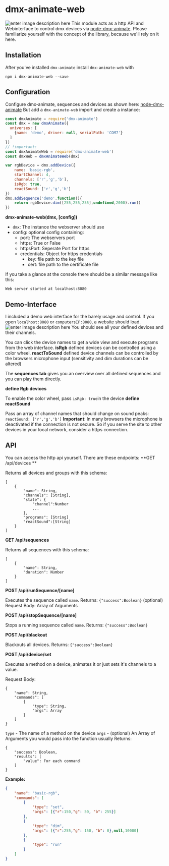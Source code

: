 # dmx-animate-web
![enter image description here](https://i.imgur.com/o1gnQVH.png)
This module acts as a http API and Webinterface to control dmx devices via [node-dmx-animate](https://github.com/Stevertus/node-dmx-animate).
Please familiarize yourself with the concept of the library, because we'll rely on it here.
## Installation
After you've installed `dmx-animate` install `dmx-animate-web` with
```
npm i dmx-animate-web --save
```
## Configuration
Configure dmx-animate, sequences and devices as shown here: [node-dmx-animate](https://github.com/Stevertus/node-dmx-animate)
But add a `dmx-animate-web` import and create a instance:
```js
const dmxAnimate = require('dmx-animate')
const dmx = new dmxAnimate({
  universes: [
    {name: 'demo', driver: null, serialPath: 'COM7'}
  ]
})
// !important:
const dmxAnimateWeb = require('dmx-animate-web')
const dmxWeb = dmxAnimateWeb(dmx)

var rgbDevice = dmx.addDevice({
	name: 'basic-rgb',
	startChannel: 4,
	channels: ['r','g','b'],
	isRgb: true,
	reactSound: ['r','g','b']
})
dmx.addSequence('demo',function(){
	return rgbDevice.dim([255,255,255],undefined,2000).run()
})
```
**dmx-animate-web(dmx, [config])**
* `dmx`: The instance the webserver should use
* config: optional config containing:
	*  port: The webservers port
	* https: True or False
	* httpsPort: Seperate Port for https
	* credentials: Object for https credentials
		* key: file path to the key file
		* cert: file path to the certificate file

If you take a glance at the console there should be a similar message like this:
```
Web server started at localhost:8080
```
## Demo-Interface
I included a demo web interface for the barely usage and control.
If you open `localhost:8080` or `computersIP:8080`, a website should load.
![enter image description here](https://i.imgur.com/o1gnQVH.png)
You should see all your defined devices and their channels.

You can click the device names to get a wide view and execute programs from the web interface.
**isRgb** defined devices can be controlled using a color wheel.
**reactToSound** defined device channels can be controlled by the browsers microphone input (sensitivity and dim durations can be altered)

The **sequences tab** gives you an overview over all defined sequences and you can play them directly.

**define Rgb devices**

To enable the color wheel, pass `isRgb: true`in the device
**define reactSound**

Pass an array of channel names that should change on sound peaks:
`reactSound: ['r','g','b']`
**Important**: In many browsers the microphone is deactivated if the connection is not secure. So if you serve the site to other devices in your local network, consider a https connection.

## API
You can access the http api yourself. There are these endpoints:
**GET /api/devices **

Returns all devices and groups with this schema:
```
[
	{
		"name": String,
		"channels": [String],
		"state": {
			"channel":Number
			...
		},
		"programs": [String]
		"reactSound":[String]
	}
]
```
**GET /api/sequences**

Returns all sequences with this schema:
```
[
	{
		"name": String,
		"duration": Number
	}
]
```
**POST /api/runSequence/[name]**

Executes the sequence called `name`. Returns: `{"success":Boolean}`
(optional) Request Body: Array of Arguments

**POST /api/stopSequence/[name]**

Stops a running sequence called `name`. Returns: `{"success":Boolean}`

**POST /api/blackout**

Blackouts all devices. Returns: `{"success":Boolean}`

**POST /api/device/set**

Executes a method on a device, animates it or just sets it's channels to a value.

Request Body:
```
{
	"name": String,
	"commands": [
		{
			"type": String,
			"args": Array
		}
	]
}
```
`type` - The name of a method on the device
`args` - (optional) An Array of Arguments you would pass into the function usually
Returns:
```
{
	"success": Boolean,
	"results": [
		"value": For each command
	]
}
```
**Example:**
```json
{
	"name": "basic-rgb",
	"commands": [
		{
			"type": "set",
			"args": [{"r":150,"g": 50, "b": 255}]
		},
		{
			"type": "dim",
			"args": [{"r":255,"g": 150, "b": 0},null,10000]
		},
		{
			"type": "run"
		}
	]
}
```
